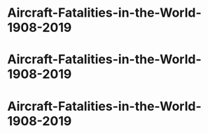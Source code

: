 # Aircraft-Fatalities-in-the-World-1908-2019
# Aircraft-Fatalities-in-the-World-1908-2019
# Aircraft-Fatalities-in-the-World-1908-2019
